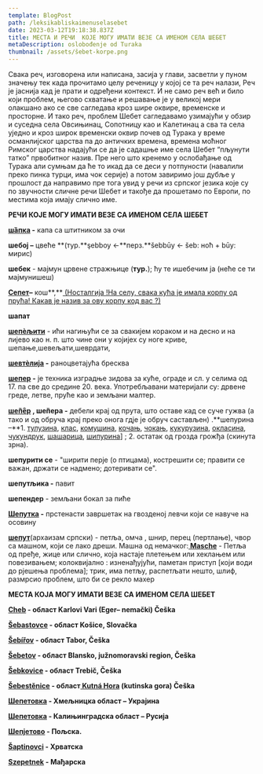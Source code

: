 ```yaml
---
template: BlogPost
path: /leksikabliskaimenuselasebet
date: 2023-03-12T19:18:38.837Z
title: МЕСТА И РЕЧИ  КОЈЕ МОГУ ИМАТИ ВЕЗЕ СА ИМЕНОМ СЕЛА ШЕБЕТ
metaDescription: oslobođenje od Turaka
thumbnail: /assets/šebet-korpe.png
---
```

Свака реч, изговорена или написана, засија у глави, засветли у пуном значењу тек када прочитамо целу реченицу у којој се та реч налази, Реч је јаснија кад је прати и одређени контекст. И не само реч већ и било који проблем, његово схватање и решавање је у великој мери олакшано ако се све сагледава кроз шире оквире, временске и просторне. И тако реч, проблем Шебет сагледавамо узимајући у обзир и суседна села Овсињинац, Сопотницу као и Калетинац а сва та села уједно и кроз широк временски оквир почев од Турака у време османлијског царства па до античких времена, времена моћног Римског царства надајући се да је садашње име села Шебет “пљунути татко” првобитног назив. Пре него што кренемо у ослобађање од Турака али сумњам да ће то икад да се деси у потпуности (навалили преко пинка турци, има чок серије) а потом завиримо још дубље у прошлост да направимо пре тога увид у речи из српског језика које су по звучности сличне речи Шебет и такође да прошетамо по Европи, по местима која имају слично име.

**РЕЧИ КОЈЕ МОГУ ИМАТИ ВЕЗЕ СА ИМЕНОМ СЕЛА ШЕБЕТ**

**[шȁпка](https://jezikoslovac.com/word/qskn) -** капа са штитником за очи

**шебој –** цвеће **(тур.**şebboy ←**перз.**šebbūy ← šeb: ноћ + būy: мирис)

**шебек** - мајмун црвене стражњице (**тур.**); ћу те ишебечим ја (неће се ти мајмунишеш)

**[Сепет](https://sr.wiktionary.org/sr-el/sepet)–** кош**,**[ (Носталгија !На селу, свака кућа је имала корпу од прућа! Какав је назив за ову корпу код вас ?)](https://www.facebook.com/photo/?fbid=1992382187643802&set=nostalgija-na-selu-svaka-ku%C4%87a-je-imala-korpu-od-pru%C4%87akakav-je-naziv-za-ovu-korpu)

**шапат**

**[шепѐљити](http://raskovnik.org/reci/%D1%88%D0%B5%D0%BF%D0%B5%D1%99%D0%B8%D1%82%D0%B8)** - ићи нагињући се за свакијем кораком и на десно и на лијево као н. п. што чине они у којијех су ноге криве, шепање,шевељати,шеврдати,

**[шевтѐлија](http://raskovnik.org/reci/%D1%88%D0%B5%D0%BF%D0%B5%D1%99%D0%B8%D1%82%D0%B8) -** раноцветајућа бресква

**[шепер](https://sr.wikipedia.org/wiki/%D0%A8%D0%B5%D0%BF%D0%B5%D1%80) -** је техника изградње зидова за куће, ограде и сл. у селима од 17. па све до средине 20. века. Употребљавани материјали су: дрвене греде, летве, пруће као и земљани малтер.

**[ше̏пе̑р](http://raskovnik.org/reci/%D1%88%D0%B5%D0%BF%D0%B5%D1%99%D0%B8%D1%82%D0%B8) , ше̏пера -** дебели крај од прута, што оставе кад се суче гужва (а тако и од обруча крај преко онога гдје је обруч састављен) .**шепурина –**1. [тулузина](http://raskovnik.org/reci/%D1%82%D1%83%D0%BB%D1%83%D0%B7%D0%B8%D0%BD%D0%B0), [клас](http://raskovnik.org/reci/%D0%BA%D0%BB%D0%B0%D1%81), [комушина](http://raskovnik.org/reci/%D0%BA%D0%BE%D0%BC%D1%83%D1%88%D0%B8%D0%BD%D0%B0), [кочањ](http://raskovnik.org/reci/%D0%BA%D0%BE%D1%87%D0%B0%D1%9A), [чокањ](http://raskovnik.org/reci/%D1%87%D0%BE%D0%BA%D0%B0%D1%9A), [кукурузина](http://raskovnik.org/reci/%D0%BA%D1%83%D0%BA%D1%83%D1%80%D1%83%D0%B7%D0%B8%D0%BD%D0%B0), [окласина](http://raskovnik.org/reci/%D0%BE%D0%BA%D0%BB%D0%B0%D1%81%D0%B8%D0%BD%D0%B0), [чукундрук](http://raskovnik.org/reci/%D1%87%D1%83%D0%BA%D1%83%D0%BD%D0%B4%D1%80%D1%83%D0%BA), [шашарица](http://raskovnik.org/reci/%D1%88%D0%B0%D1%88%D0%B0%D1%80%D0%B8%D1%86%D0%B0), [шипурина](http://raskovnik.org/reci/%D1%88%D0%B8%D0%BF%D1%83%D1%80%D0%B8%D0%BD%D0%B0)] ; 2. остатак од грозда грожђа (скинута зрна).

**шепурити се** - "ширити перје (о птицама), кострешити се; правити се важан, држати се надмено; дотеривати се".

**шепутљика -** павит

**шепендер** - земљани бокал за пиће

**[Шепутка](https://sr.wiktionary.org/wiki/%C5%A1eputka) -** прстенасти завршетак на гвозденој левчи који се навуче на осовину

**[шепут](https://sr.wiktionary.org/sr/%C5%A1eput)**(архаизам српски) - петља, омча , шнир, перец (пертлање), чвор са машном, који се лако дреши. Машна од немачког:**[ Masche](https://translate.google.com/?sl=de&tl=sr&text=Masche&op=translate)** - Петља од пређе, жице или слично, која настаје плетењем или хеклањем или повезивањем; колоквијално : изненађујући, паметан приступ \[који води до рјешења проблема]; трик, има петљу, распетљати нешто, шлиф, размрсио проблем, што би се рекло махер

**МЕСТА КОЈА МОГУ ИМАТИ ВЕЗЕ СА ИМЕНОМ СЕЛА ШЕБЕТ** 

**[Cheb](https://en.wikipedia.org/wiki/Cheb) - област Karlovi Vari (Eger– nemački) Češka**

**[Šebastovce](https://en.wikipedia.org/wiki/%C5%A0ebastovce) - област Košice, Slovačka**

**[Šebířov](https://en.wikipedia.org/wiki/%C5%A0eb%C3%AD%C5%99ov) - област Tabor, Češka**

[](<>)**[Šebetov](https://en.wikipedia.org/wiki/%C5%A0ebetov) - област Blansko, južnomoravski region, Češka**

**[Šebkovice](https://en.wikipedia.org/wiki/%C5%A0ebkovice) - област Trebič, Češka**

**[Šebestěnice](https://en.wikipedia.org/wiki/%C5%A0ebest%C4%9Bnice) - област[ Kutná Hora](https://en.wikipedia.org/wiki/Kutn%C3%A1_Hora_District) (kutinska gora) Češka**

[](<>)**[Шепетовка](https://ru.wikipedia.org/wiki/%D0%A8%D0%B5%D0%BF%D0%B5%D1%82%D0%BE%D0%B2%D0%BA%D0%B0) - Хмељницка област – Украјина**

**[Шепетовка](https://www.google.rs/maps/place/Shepetovka,+%D0%9A%D0%B0%D0%BB%D0%B8%D1%9A%D0%B8%D0%BD%D0%B3%D1%80%D0%B0%D0%B4%D1%81%D0%BA%D0%B0+%D0%BE%D0%B1%D0%BB%D0%B0%D1%81%D1%82,+%D0%A0%D1%83%D1%81%D0%B8%D1%98%D0%B0,+238620/@54.9625067,21.7417032,14.71z/data=!4m6!3m5!1s0x46e4760010d4a7c3:0x1bf264a11ec3b646!8m2!3d54.961422!4d21.7472499!16s%2Fg%2F122bg383?hl=sr&authuser=0) - Калињинградска област – Русија**

[](<>)**[Шепјетово](https://sr.wikipedia.org/wiki/%D0%A8%D0%B5%D0%BF%D1%98%D0%B5%D1%82%D0%BE%D0%B2%D0%BE) - Пољска.**

**[Šaptinovci](https://sh.wikipedia.org/wiki/%C5%A0aptinovci) - Хрватска**

**[Szepetnek](https://hu.wikipedia.org/wiki/Szepetnek) - Мађарска**
